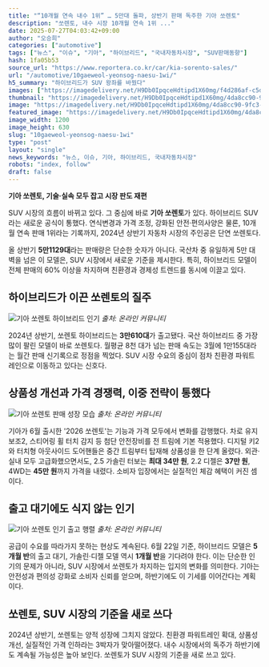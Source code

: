 ```yaml
---
title: "“10개월 연속 내수 1위” … 5만대 돌파, 상반기 판매 독주한 기아 쏘렌토"
description: "쏘렌토, 내수 시장 10개월 연속 1위 ..."
date: 2025-07-27T04:03:42+09:00
author: "오승희"
categories: ["automotive"]
tags: ["뉴스", "이슈", "기아", "하이브리드", "국내자동차시장", "SUV판매동향"]
hash: 1fa05b53
source_url: "https://www.reportera.co.kr/car/kia-sorento-sales/"
url: "/automotive/10gaeweol-yeonsog-naesu-1wi/"
h5_summary: "하이브리드가 SUV 왕좌를 바꿨다"
images: ["https://imagedelivery.net/H9Db0IpqceHdtipd1X60mg/f4d286af-c5da-4747-2df6-46de334ca300/public", "https://imagedelivery.net/H9Db0IpqceHdtipd1X60mg/90d49ad3-8115-4a19-4fd7-9d23d96a0d00/public", "https://imagedelivery.net/H9Db0IpqceHdtipd1X60mg/b100b053-5cd8-4a10-b689-a580b4ff4f00/public", "https://imagedelivery.net/H9Db0IpqceHdtipd1X60mg/4da8cc90-9fc3-4107-19f2-639e5b8fe100/public"]
thumbnail: "https://imagedelivery.net/H9Db0IpqceHdtipd1X60mg/4da8cc90-9fc3-4107-19f2-639e5b8fe100/public"
image: "https://imagedelivery.net/H9Db0IpqceHdtipd1X60mg/4da8cc90-9fc3-4107-19f2-639e5b8fe100/public"
featured_image: "https://imagedelivery.net/H9Db0IpqceHdtipd1X60mg/4da8cc90-9fc3-4107-19f2-639e5b8fe100/public"
image_width: 1200
image_height: 630
slug: "10gaeweol-yeonsog-naesu-1wi"
type: "post"
layout: "single"
news_keywords: "뉴스, 이슈, 기아, 하이브리드, 국내자동차시장"
robots: "index, follow"
draft: false
---
```


**기아 쏘렌토, 기술·실속 모두 잡고 시장 판도 재편**

SUV 시장의 흐름이 바뀌고 있다. 그 중심에 바로 **기아 쏘렌토**가 있다. 하이브리드 SUV라는 새로운 공식이 통했다. 연식변경과 가격 조정, 강화된 안전·편의사양은 물론, 10개월 연속 판매 1위라는 기록까지, 2024년 상반기 자동차 시장의 주인공은 단연 쏘렌토다.

올 상반기 **5만1129대**라는 판매량은 단순한 숫자가 아니다. 국산차 중 유일하게 5만 대 벽을 넘은 이 모델은, SUV 시장에서 새로운 기준을 제시한다. 특히, 하이브리드 모델이 전체 판매의 60% 이상을 차지하며 친환경과 경제성 트렌드를 동시에 이끌고 있다.

## 하이브리드가 이끈 쏘렌토의 질주

![기아 쏘렌토 하이브리드 인기](https://imagedelivery.net/H9Db0IpqceHdtipd1X60mg/b100b053-5cd8-4a10-b689-a580b4ff4f00/public)
*출처: 온라인 커뮤니티*


2024년 상반기, 쏘렌토 하이브리드는 **3만610대**가 출고됐다. 국산 하이브리드 중 가장 많이 팔린 모델이 바로 쏘렌토다. 월평균 8천 대가 넘는 판매 속도는 3월에 1만155대라는 월간 판매 신기록으로 정점을 찍었다. SUV 시장 수요의 중심이 점차 친환경 파워트레인으로 이동하고 있다는 신호다.

## 상품성 개선과 가격 경쟁력, 이중 전략이 통했다

![기아 쏘렌토 판매 성장 모습](https://imagedelivery.net/H9Db0IpqceHdtipd1X60mg/f4d286af-c5da-4747-2df6-46de334ca300/public)
*출처: 온라인 커뮤니티*


기아가 6월 출시한 '2026 쏘렌토'는 기능과 가격 모두에서 변화를 감행했다. 차로 유지 보조2, 스티어링 휠 터치 감지 등 첨단 안전장비를 전 트림에 기본 적용했다. 디지털 키2와 터치형 아웃사이드 도어핸들은 중간 트림부터 탑재해 상품성을 한 단계 올렸다. 외관·실내 모두 고급화했으면서도, 2.5 가솔린 터보는 **최대 34만 원**, 2.2 디젤은 **37만 원**, 4WD는 **45만 원**까지 가격을 내렸다. 소비자 입장에서는 실질적인 체감 혜택이 커진 셈이다.

## 출고 대기에도 식지 않는 인기

![기아 쏘렌토 인기 출고 행렬](https://imagedelivery.net/H9Db0IpqceHdtipd1X60mg/90d49ad3-8115-4a19-4fd7-9d23d96a0d00/public)
*출처: 온라인 커뮤니티*


공급이 수요를 따라가지 못하는 현상도 계속된다. 6월 22일 기준, 하이브리드 모델은 **5개월 반**의 출고 대기, 가솔린·디젤 모델 역시 **1개월 반**을 기다려야 한다. 이는 단순한 인기의 문제가 아니라, SUV 시장에서 쏘렌토가 차지하는 입지의 변화를 의미한다. 기아는 안전성과 편의성 강화로 소비자 신뢰를 얻으며, 하반기에도 이 기세를 이어간다는 계획이다.

## 쏘렌토, SUV 시장의 기준을 새로 쓰다

2024년 상반기, 쏘렌토는 양적 성장에 그치지 않았다. 친환경 파워트레인 확대, 상품성 개선, 실질적인 가격 인하라는 3박자가 맞아떨어졌다. 내수 시장에서의 독주가 하반기에도 계속될 가능성은 높아 보인다. 쏘렌토가 SUV 시장의 기준을 새로 쓰고 있다.
